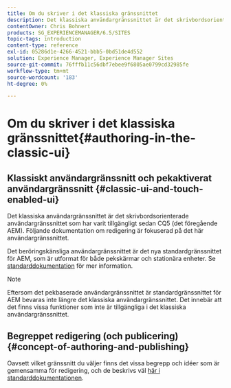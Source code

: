 ```yaml
---
title: Om du skriver i det klassiska gränssnittet
description: Det klassiska användargränssnittet är det skrivbordsorienterade användargränssnittet som har varit tillgängligt sedan CQ5. Följande dokumentation om redigering är fokuserad på det här användargränssnittet. Det pekbaserade användargränssnittet är det nya standardgränssnittet för AEM, som är utformat för att användas både på pekskärmar och på stationära enheter. Mer information finns i standarddokumentationen.
contentOwner: Chris Bohnert
products: SG_EXPERIENCEMANAGER/6.5/SITES
topic-tags: introduction
content-type: reference
exl-id: 05286d1e-4266-4521-bbb5-0bd51de4d552
solution: Experience Manager, Experience Manager Sites
source-git-commit: 76fffb11c56dbf7ebee9f6805ae0799cd32985fe
workflow-type: tm+mt
source-wordcount: '183'
ht-degree: 0%

---
```


# Om du skriver i det klassiska gränssnittet{#authoring-in-the-classic-ui}

## Klassiskt användargränssnitt och pekaktiverat användargränssnitt {#classic-ui-and-touch-enabled-ui}

Det klassiska användargränssnittet är det skrivbordsorienterade användargränssnittet som har varit tillgängligt sedan CQ5 (det föregående AEM). Följande dokumentation om redigering är fokuserad på det här användargränssnittet.

Det beröringskänsliga användargränssnittet är det nya standardgränssnittet för AEM, som är utformat för både pekskärmar och stationära enheter. Se [standarddokumentation](/help/sites-authoring/author.md) för mer information.

>[!NOTE]
>
>Eftersom det pekbaserade användargränssnittet är standardgränssnittet för AEM bevaras inte längre det klassiska användargränssnittet. Det innebär att det finns vissa funktioner som inte är tillgängliga i det klassiska användargränssnittet.

## Begreppet redigering (och publicering) {#concept-of-authoring-and-publishing}

Oavsett vilket gränssnitt du väljer finns det vissa begrepp och idéer som är gemensamma för redigering, och de beskrivs väl [här i standarddokumentationen](/help/sites-authoring/author.md#concept-of-authoring-and-publishing).
